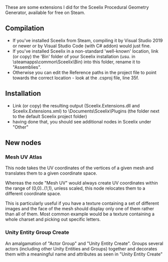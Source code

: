 These are some extensions I did for the Sceelix Procedural Geometry Generator, available for free on Steam.

## Compilation

* If you've installed Sceelix from Steam, compiling it by Visual Studio 2019 or newer or by Visual Studio Code (with C# addon) would just fine.
* If you've installed Sceelix in a non-standard 'well-known' location, link (or copy) the 'Bin' folder of your Sceelix installation (usu. in <path to Steam Library>\steamapps\common\Sceelix\Bin) into this folder, rename it to "Assemblies".
* Otherwise you can edit the Reference paths in the project file to point towards the correct location - look at the .csproj file, line 35f.

## Installation

* Link (or copy) the resulting output (Sceelix.Extensions.dll and Sceelix.Extensions.xml) to <your home folder>\Documents\Sceelix\Plugins (the folder next to the default Sceelix project folder)
* having done that, you should see additional nodes in Sceelix under "Other"

## New nodes

### Mesh UV Atlas

This node takes the UV coordinates of the vertices of a given mesh and translates them to a given coordinate space.

Whereas the node "Mesh UV" would always create UV coordinates within the range of (0,0)..(1,1), unless scaled, this node relocates them to a different coordinate space.

This is particularly useful if you have a texture containing a set of different images and the face of the mesh should display only one of them rather than all of them. Most common example would be a texture containing a whole charset and picking out specific letters.

### Unity Entity Group Create

An amalgamation of "Actor Group" and "Unity Entity Create". Groups several actors (including other Unity Entities and Groups) together and decorates them with a meaningful name and attributes as seen in "Unity Entity Create"
